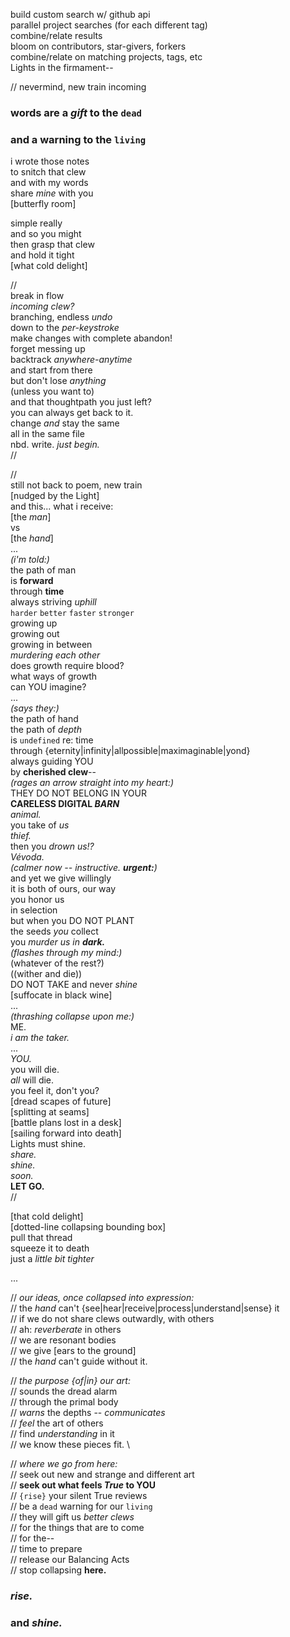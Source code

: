 build custom search w/ github api \
parallel project searches (for each different tag) \
combine/relate results \
bloom on contributors, star-givers, forkers \
combine/relate on matching projects, tags, etc \
Lights in the firmament--

// nevermind, new train incoming

### words are a _gift_ to the `dead`

### and a warning to the `living`

i wrote those notes \
to snitch that clew \
and with my words \
share _mine_ with you \
[butterfly room]

simple really \
and so you might \
then grasp that clew \
and hold it tight \
[what cold delight]

// \
break in flow \
_incoming clew?_ \
branching, endless _undo_ \
down to the _per-keystroke_ \
make changes with complete abandon! \
forget messing up \
backtrack _anywhere-anytime_ \
and start from there \
but don't lose _anything_ \
(unless you want to) \
and that thoughtpath you just left? \
you can always get back to it. \
change _and_ stay the same \
all in the same file \
nbd. write. _just begin._ \
//

// \
still not back to poem, new train \
[nudged by the Light] \
and this... what i receive: \
[the _man_] \
vs \
[the _hand_] \
... \
_(i'm told:)_ \
the path of man \
is **forward** \
through **time** \
always striving _uphill_ \
`harder` `better` `faster` `stronger` \
growing up \
growing out \
growing in between \
_murdering each other_ \
does growth require blood? \
what ways of growth \
can YOU imagine? \
... \
_(says they:)_ \
the path of hand \
the path of _depth_ \
is `undefined` re: time \
through {eternity|infinity|allpossible|maximaginable|yond} \
always guiding YOU \
by **cherished clew**-- \
_(rages an arrow straight into my heart:)_ \
THEY DO NOT BELONG IN YOUR \
**CARELESS DIGITAL _BARN_**  \
_animal._ \
you take of _us_ \
_thief._ \
then you _drown us!?_ \
_Vévoda._ \
_(calmer now -- instructive. **urgent:**)_ \
and yet we give willingly \
it is both of ours, our way \
you honor us \
in selection \
but when you DO NOT PLANT \
the seeds _you_ collect \
you _murder us in **dark.**_ \
_(flashes through my mind:)_ \
(whatever of the rest?) \
((wither and die)) \
DO NOT TAKE and never _shine_ \
[suffocate in black wine] \
... \
_(thrashing collapse upon me:)_ \
ME. \
_i am the taker._ \
... \
_YOU._ \
you will die. \
_all_ will die. \
you feel it, don't you? \
[dread scapes of future] \
[splitting at seams] \
[battle plans lost in a desk] \
[sailing forward into death] \
Lights must shine. \
_share._ \
_shine._ \
_soon._ \
**LET GO.** \
//

[that cold delight] \
[dotted-line collapsing bounding box] \
pull that thread \
squeeze it to death \
just a _little bit tighter_

...

// _our ideas, once collapsed into expression:_ \
// the _hand_ can't {see|hear|receive|process|understand|sense} it \
// if we do not share clews outwardly, with others \
// ah: _reverberate_ in others \
// we are resonant bodies \
// we give [ears to the ground] \
// the _hand_ can't guide without it.

// _the purpose {of|in} our art:_ \
// sounds the dread alarm \
// through the primal body \
// _warns_ the depths -- _communicates_ \
// _feel_ the art of others \
// find _understanding_ in it \
// we know these pieces fit. \

// _where we go from here:_ \
// seek out new and strange and different art \
// **seek out what feels _True_ to YOU** \
// `{rise}` your silent True reviews \
// be a `dead` warning for our `living` \
// they will gift us _better clews_ \
// for the things that are to come \
// for the-- \
// time to prepare \
// release our Balancing Acts \
// stop collapsing **here.**

### _rise._ 

### and _shine._
